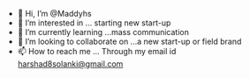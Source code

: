 - 👋 Hi, I’m @Maddyhs
- 👀 I’m interested in ... starting new start-up
- 🌱 I’m currently learning ...mass communication
- 💞️ I’m looking to collaborate on ...a new start-up or field brand
- 📫 How to reach me ...
Through my email id harshad8solanki@gmail.com
<!---
Maddyhs/Maddyhs is a ✨ special ✨ repository because its `README.md` (this file) appears on your GitHub profile.
You can click the Preview link to take a look at your changes.
--->
